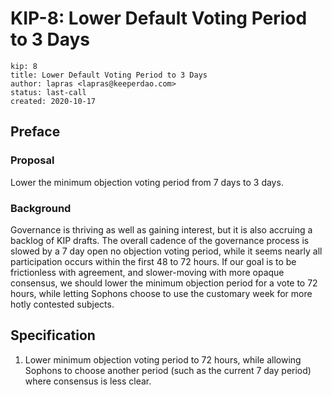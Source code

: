 # KIP-8: Lower Default Voting Period to 3 Days

```
kip: 8
title: Lower Default Voting Period to 3 Days
author: lapras <lapras@keeperdao.com>
status: last-call
created: 2020-10-17
```

## Preface

### Proposal

Lower the minimum objection voting period from 7 days to 3 days.

### Background

Governance is thriving as well as gaining interest, but it is also accruing a backlog of KIP drafts. The overall cadence of the governance process is slowed by a 7 day open no objection voting period, while it seems nearly all participation occurs within the first 48 to 72 hours. If our goal is to be frictionless with agreement, and slower-moving with more opaque consensus, we should lower the minimum objection period for a vote to 72 hours, while letting Sophons choose to use the customary week for more hotly contested subjects.


## Specification

1. Lower minimum objection voting period to 72 hours, while allowing Sophons to choose another period (such as the current 7 day period) where consensus is less clear.

